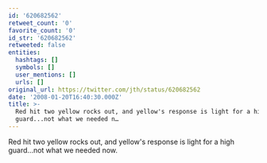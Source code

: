 ```yaml
---
id: '620682562'
retweet_count: '0'
favorite_count: '0'
id_str: '620682562'
retweeted: false
entities:
  hashtags: []
  symbols: []
  user_mentions: []
  urls: []
original_url: https://twitter.com/jth/status/620682562
date: '2008-01-20T16:40:30.000Z'
title: >-
  Red hit two yellow rocks out, and yellow's response is light for a high
  guard...not what we needed n…
---
```


Red hit two yellow rocks out, and yellow's response is light for a high guard...not what we needed now.